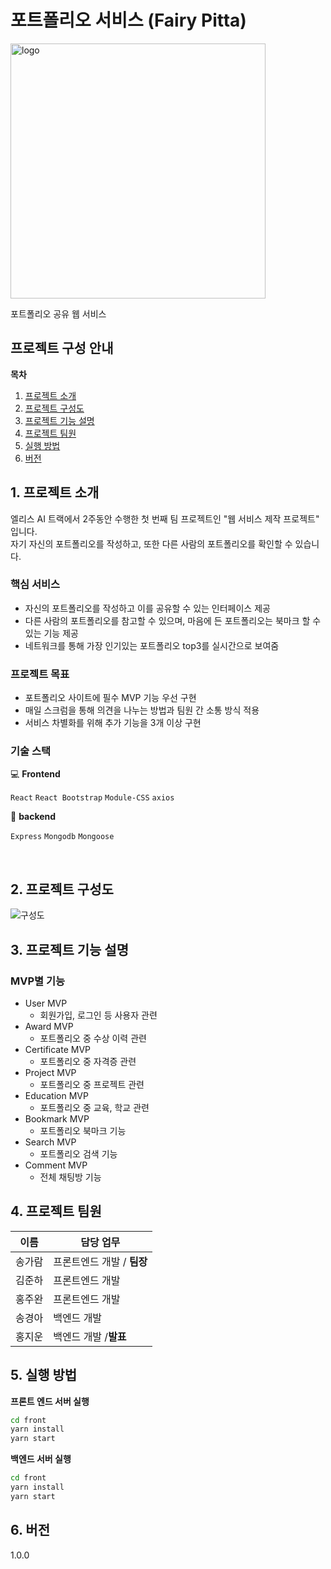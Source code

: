 # 포트폴리오 서비스 (Fairy Pitta)
<img width="408" alt="logo" src="https://user-images.githubusercontent.com/96907766/190889087-ba1358df-f4a9-4a46-b7c2-c41954c1e5b8.png">

포트폴리오 공유 웹 서비스

## 프로젝트 구성 안내
**목차**
1. [프로젝트 소개](#1-프로젝트-소개)
2. [프로젝트 구성도](#2-프로젝트-구성도)
3. [프로젝트 기능 설명](#3-프로젝트-기능-설명)
4. [프로젝트 팀원](#4-프로젝트-팀원)
5. [실행 방법](#5-실행-방법)
6. [버전](#6-버전)


## 1. 프로젝트 소개
엘리스 AI 트랙에서 2주동안 수행한 첫 번째 팀 프로젝트인 "웹 서비스 제작 프로젝트" 입니다. <br>
자기 자신의 포트폴리오를 작성하고, 또한 다른 사람의 포트폴리오를 확인할 수 있습니다.

### 핵심 서비스
- 자신의 포트폴리오를 작성하고 이를 공유할 수 있는 인터페이스 제공
- 다른 사람의 포트폴리오를 참고할 수 있으며, 마음에 든 포트폴리오는 북마크 할 수 있는 기능 제공
- 네트워크를 통해 가장 인기있는 포트폴리오 top3를 실시간으로 보여줌 

### 프로젝트 목표
- 포트폴리오 사이트에 필수 MVP 기능 우선 구현
- 매일 스크럼을 통해 의견을 나누는 방법과 팀원 간 소통 방식 적용
- 서비스 차별화를 위해 추가 기능을 3개 이상 구현


### 기술 스택
 
💻 **Frontend**

`React`
`React Bootstrap`
`Module-CSS`
`axios`

💾 **backend**

`Express`
`Mongodb`
`Mongoose`

<br>

## 2. 프로젝트 구성도
![구성도](https://user-images.githubusercontent.com/96907766/190888843-69992b0d-b888-458e-b492-a8883b36f7ad.png)

## 3. 프로젝트 기능 설명

### MVP별 기능
 
- User MVP
  - 회원가입, 로그인 등 사용자 관련
- Award MVP
  - 포트폴리오 중 수상 이력 관련
- Certificate MVP
  - 포트폴리오 중 자격증 관련
- Project MVP
  - 포트폴리오 중 프로젝트 관련
- Education MVP
  - 포트폴리오 중 교육, 학교 관련
- Bookmark MVP
  - 포트폴리오 북마크 기능
- Search MVP
  - 포트폴리오 검색 기능
- Comment MVP
  - 전체 채팅방 기능
  
## 4. 프로젝트 팀원

| 이름   | 담당 업무                     |
| ------ | ----------------------------- |
| 송가람 | 프론트엔드 개발 / **팀장**     |
| 김준하 | 프론트엔드 개발      |
| 홍주완 |  프론트엔드 개발     |
| 송경아 | 백엔드 개발 |
| 홍지운 |   백엔드 개발 /**발표**     |

## 5. 실행 방법

**프론트 엔드 서버 실행**

```bash
cd front
yarn install
yarn start
```

**백엔드 서버 실행**

```bash
cd front
yarn install
yarn start
```

## 6. 버전
1.0.0
